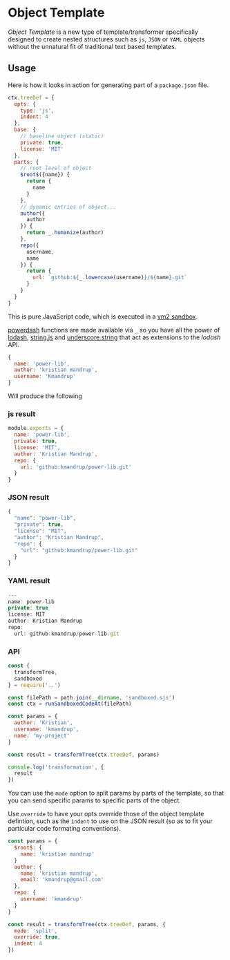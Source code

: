# Object Template

*Object Template* is a new type of template/transformer specifically designed to create nested structures such as `js`, `JSON` or `YAML` objects without the unnatural fit of traditional text based templates.

## Usage

Here is how it looks in action for generating part of a `package.json` file.

```js
ctx.treeDef = {
  opts: {
    type: 'js',
    indent: 4
  },
  base: {
    // baseline object (static)
    private: true,
    license: 'MIT'
  },
  parts: {
    // root level of object
    $root$({name}) {
      return {
        name
      }
    },
    // dynamic entries of object...
    author({
      author
    }) {
      return _.humanize(author)
    },
    repo({
      username,
      name
    }) {
      return {
        url: `github:${_.lowercase(username)}/${name}.git`
      }
    }
  }
}
```

This is pure JavaScript code, which is executed in a [vm2 sandbox](https://www.npmjs.com/package/vm2).

[powerdash](https://www.npmjs.com/package/powerdash) functions are made available via `_` so you have all the power of [lodash](https://www.npmjs.com/package/lodash), [string.js](https://www.npmjs.com/package/string) and [underscore.string](https://www.npmjs.com/package/underscore.string) that act as extensions to the *lodash* API.

```js
{
  name: 'power-lib',
  author: 'kristian mandrup',
  username: 'Kmandrup'
}
```

Will produce the following

### js result

```js
module.exports = {
  name: 'power-lib',
  private: true,
  license: 'MIT',
  author: 'Kristian Mandrup',
  repo: {
    url: 'github:kmandrup/power-lib.git'
  }
}
```

### JSON result

```js
{
  "name": "power-lib",
  "private": true,
  "license": "MIT",
  "author": "Kristian Mandrup",
  "repo": {
    "url": "github:kmandrup/power-lib.git"
  }
}
```

### YAML result

```js
---
name: power-lib
private: true
license: MIT
author: Kristian Mandrup
repo:
  url: github:kmandrup/power-lib.git
```

### API

```js
const {
  transformTree,
  sandboxed
} = require('..')

const filePath = path.join(__dirname, 'sandboxed.sjs')
const ctx = runSandboxedCodeAt(filePath)

const params = {
  author: 'Kristian',
  username: 'kmandrup',
  name: 'my-project'
}

const result = transformTree(ctx.treeDef, params)

console.log('transformation', {
  result
})
```

You can use the `mode` option to split params by parts of the template, so that you can send specific params to specific parts of the object.

Use `override` to have your opts override those of the object template defintion, such as the `indent` to use on the JSON result (so as to fit your particular code formating conventions).

```js
const params = {
  $root$: {
    name: 'kristian mandrup'
  }
  author: {
    name: 'kristian mandrup',
    email: 'kmandrup@gmail.com'
  },
  repo: {
    username: 'kmandrup'
  }
}

const result = transformTree(ctx.treeDef, params, {
  mode: 'split',
  override: true,
  indent: 4
})
```
